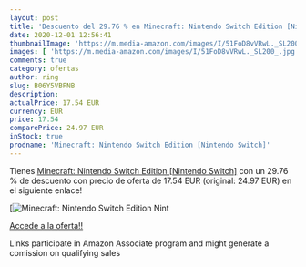 ```yaml
---
layout: post
title: 'Descuento del 29.76 % en Minecraft: Nintendo Switch Edition [Nint'
date: 2020-12-01 12:56:41
thumbnailImage: 'https://m.media-amazon.com/images/I/51FoD8vVRwL._SL200_.jpg'
images: [ 'https://m.media-amazon.com/images/I/51FoD8vVRwL._SL200_.jpg' ]
comments: true
category: ofertas
author: ring
slug: B06Y5VBFNB
description:
actualPrice: 17.54 EUR
currency: EUR
price: 17.54
comparePrice: 24.97 EUR
inStock: true
prodname: 'Minecraft: Nintendo Switch Edition [Nintendo Switch]'
---
```


Tienes [Minecraft: Nintendo Switch Edition [Nintendo Switch]](https://www.amazon.de/dp/B06Y5VBFNB/?tag=tolees0ca-21) con un 29.76 % de descuento con precio de oferta de 17.54 EUR (original: 24.97 EUR) en el siguiente enlace!

[![Minecraft: Nintendo Switch Edition [Nint](https://m.media-amazon.com/images/I/51FoD8vVRwL._SL200_.jpg)](https://www.amazon.de/dp/B06Y5VBFNB/?tag=tolees0ca-21)

[Accede a la oferta!!](https://www.amazon.de/dp/B06Y5VBFNB/?tag=tolees0ca-21)

Links participate in Amazon Associate program and might generate a comission on qualifying sales


